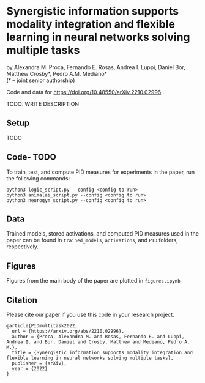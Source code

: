 # Synergistic information supports modality integration and flexible learning in neural networks solving multiple tasks 

by Alexandra M. Proca, Fernando E. Rosas, Andrea I. Luppi, Daniel Bor, Matthew Crosby*, Pedro A.M. Mediano*<br/>
(* – joint senior authorship)

Code and data for https://doi.org/10.48550/arXiv.2210.02996 .

TODO: WRITE DESCRIPTION

## Setup
TODO

## Code- TODO

To train, test, and compute PID measures for experiments in the paper, run the following commands:
```train
python3 logic_script.py --config <config to run> 
python3 animalai_script.py --config <config to run>
python3 neurogym_script.py --config <config to run>
```

## Data
Trained models, stored activations, and computed PID measures used in the paper can be found in ```trained_models```, ```activations```, and ```PID``` folders, respectively.

## Figures
Figures from the main body of the paper are plotted in ```figures.ipynb```


## Citation
Please cite our paper if you use this code in your research project.

```
@article{PIDmultitask2022,
  url = {https://arxiv.org/abs/2210.02996},
  author = {Proca, Alexandra M. and Rosas, Fernando E. and Luppi, Andrea I. and Bor, Daniel and Crosby, Matthew and Mediano, Pedro A. M.},
  title = {Synergistic information supports modality integration and flexible learning in neural networks solving multiple tasks},
  publisher = {arXiv},
  year = {2022}
}
```

